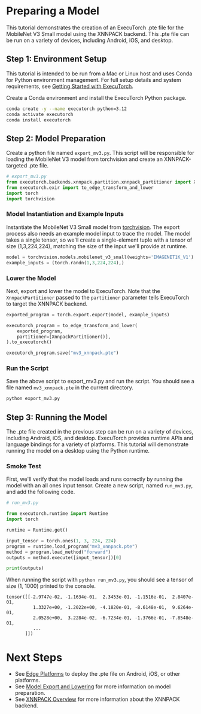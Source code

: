 # Preparing a Model

This tutorial demonstrates the creation of an ExecuTorch .pte file for the MobileNet V3 Small model using the XNNPACK backend. This .pte file can be run on a variety of devices, including Android, iOS, and desktop.

## Step 1: Environment Setup

This tutorial is intended to be run from a Mac or Linux host and uses Conda for Python environment management. For full setup details and system requirements, see [Getting Started with ExecuTorch](/getting-started).

Create a Conda environment and install the ExecuTorch Python package.
```bash
conda create -y --name executorch python=3.12
conda activate executorch
conda install executorch
```

## Step 2: Model Preparation

Create a python file named `export_mv3.py`. This script will be responsible for loading the MobileNet V3 model from torchvision and create an XNNPACK-targeted .pte file.

```py
# export_mv3.py
from executorch.backends.xnnpack.partition.xnnpack_partitioner import XnnpackPartitioner
from executorch.exir import to_edge_transform_and_lower
import torch
import torchvision
```

### Model Instantiation and Example Inputs

Instantiate the MobileNet V3 Small model from [torchvision](https://docs.pytorch.org/vision/main/models/generated/torchvision.models.mobilenet_v3_small.html#torchvision.models.mobilenet_v3_small). The export process also needs an example model input to trace the model. The model takes a single tensor, so we'll create a single-element tuple with a tensor of size (1,3,224,224), matching the size of the input we'll provide at runtime.
```py
model = torchvision.models.mobilenet_v3_small(weights='IMAGENET1K_V1').eval()
example_inputs = (torch.randn(1,3,224,224),)
```

### Lower the Model

Next, export and lower the model to ExecuTorch. Note that the `XnnpackPartitioner` passed to the `partitioner` parameter tells ExecuTorch to target the XNNPACK backend.
```py
exported_program = torch.export.export(model, example_inputs)

executorch_program = to_edge_transform_and_lower(
    exported_program,
    partitioner=[XnnpackPartitioner()],
).to_executorch()

executorch_program.save("mv3_xnnpack.pte")
```

### Run the Script

Save the above script to export_mv3.py and run the script. You should see a file named `mv3_xnnpack.pte` in the current directory.
```bash
python export_mv3.py
```

## Step 3: Running the Model

The .pte file created in the previous step can be run on a variety of devices, including Android, iOS, and desktop. ExecuTorch provides runtime APIs and language bindings for a variety of platforms. This tutorial will demonstrate running the model on a desktop using the Python runtime.

### Smoke Test

First, we'll verify that the model loads and runs correctly by running the model with an all ones input tensor. Create a new script, named `run_mv3.py`, and add the following code.
```py
# run_mv3.py

from executorch.runtime import Runtime
import torch

runtime = Runtime.get()

input_tensor = torch.ones(1, 3, 224, 224)
program = runtime.load_program("mv3_xnnpack.pte")
method = program.load_method("forward")
outputs = method.execute([input_tensor])[0]

print(outputs)
```

When running the script with `python run_mv3.py`, you should see a tensor of size (1, 1000) printed to the console.
```
tensor([[-2.9747e-02, -1.1634e-01,  2.3453e-01, -1.1516e-01,  2.8407e-01,
          1.3327e+00, -1.2022e+00, -4.1820e-01, -8.6148e-01,  9.6264e-01,
          2.0528e+00,  3.2284e-02, -6.7234e-01, -1.3766e-01, -7.8548e-01,
          ...
       ]])
```


# Next Steps

 - See [Edge Platforms](/edge-platforms-section) to deploy the .pte file on Android, iOS, or other platforms.
 - See [Model Export and Lowering](/using-executorch-export) for more information on model preparation.
 - See [XNNPACK Overview](/backends/xnnpack/xnnpack-overview) for more information about the XNNPACK backend.

